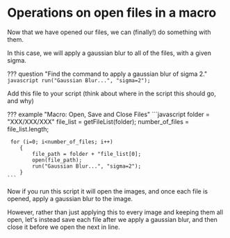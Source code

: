 # Operations on open files in a macro

Now that we have opened our files, we can (finally!) do something with them.

In this case, we will apply a gaussian blur to all of the files, with a given sigma.


??? question  "Find the command to apply a gaussian blur of sigma 2."
    ```javascript
    run("Gaussian Blur...", "sigma=2");
    ```

Add this file to your script (think about where in the script this should go, and why)

??? example "Macro: Open, Save and Close Files"
    ```javascript
    folder = "XXX/XXX/XXX"
    file_list = getFileList(folder);
    number_of_files = file_list.length;

     for (i=0; i<number_of_files; i++)
        {
            file_path = folder + "file_list[0];
            open(file_path);
            run("Gaussian Blur...", "sigma=2");
        }
    ```

Now if you run this script it will open the images, and once each file is opened, apply a gaussian blur to the image.

However, rather than just applying this to every image and keeping them all open, let's instead save each file after we apply a gaussian blur, and then close it before we open the next in line.
